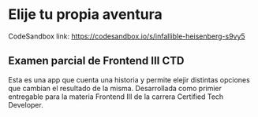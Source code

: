 # Elije tu propia aventura

CodeSandbox link: https://codesandbox.io/s/infallible-heisenberg-s9vy5

## Examen parcial de Frontend III CTD

Esta es una app que cuenta una historia y permite elejir distintas opciones que cambian el resultado de la misma.
Desarrollada como primier entregable para la materia Frontend III de la carrera Certified Tech Developer.
